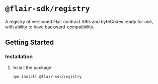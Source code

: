 # `@flair-sdk/registry`

A registry of versioned Flair contract ABIs and byteCodes ready for use, with ability to have backward-compatibility.

## Getting Started

### Installation

1. Install the package:

   ```sh
   npm install @flair-sdk/registry
   ```
